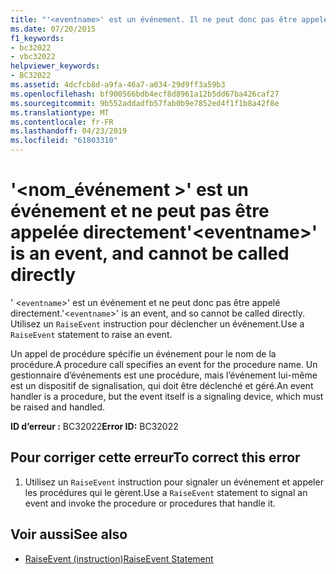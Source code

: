 ```yaml
---
title: "'<eventname>' est un événement. Il ne peut donc pas être appelé directement"
ms.date: 07/20/2015
f1_keywords:
- bc32022
- vbc32022
helpviewer_keywords:
- BC32022
ms.assetid: 4dcfcb8d-a9fa-46a7-a034-29d9ff3a59b3
ms.openlocfilehash: bf900566bdb4ecf8d8961a12b5dd67ba426caf27
ms.sourcegitcommit: 9b552addadfb57fab0b9e7852ed4f1f1b8a42f8e
ms.translationtype: MT
ms.contentlocale: fr-FR
ms.lasthandoff: 04/23/2019
ms.locfileid: "61803310"
---
```

# <a name="eventname-is-an-event-and-cannot-be-called-directly"></a><span data-ttu-id="f736b-102">'\<nom_événement >' est un événement et ne peut pas être appelée directement</span><span class="sxs-lookup"><span data-stu-id="f736b-102">'\<eventname>' is an event, and cannot be called directly</span></span>
<span data-ttu-id="f736b-103">' <`eventname`>' est un événement et ne peut donc pas être appelé directement.</span><span class="sxs-lookup"><span data-stu-id="f736b-103">'<`eventname`>' is an event, and so cannot be called directly.</span></span> <span data-ttu-id="f736b-104">Utilisez un `RaiseEvent` instruction pour déclencher un événement.</span><span class="sxs-lookup"><span data-stu-id="f736b-104">Use a `RaiseEvent` statement to raise an event.</span></span>  
  
 <span data-ttu-id="f736b-105">Un appel de procédure spécifie un événement pour le nom de la procédure.</span><span class="sxs-lookup"><span data-stu-id="f736b-105">A procedure call specifies an event for the procedure name.</span></span> <span data-ttu-id="f736b-106">Un gestionnaire d’événements est une procédure, mais l’événement lui-même est un dispositif de signalisation, qui doit être déclenché et géré.</span><span class="sxs-lookup"><span data-stu-id="f736b-106">An event handler is a procedure, but the event itself is a signaling device, which must be raised and handled.</span></span>  
  
 <span data-ttu-id="f736b-107">**ID d’erreur :** BC32022</span><span class="sxs-lookup"><span data-stu-id="f736b-107">**Error ID:** BC32022</span></span>  
  
## <a name="to-correct-this-error"></a><span data-ttu-id="f736b-108">Pour corriger cette erreur</span><span class="sxs-lookup"><span data-stu-id="f736b-108">To correct this error</span></span>  
  
1. <span data-ttu-id="f736b-109">Utilisez un `RaiseEvent` instruction pour signaler un événement et appeler les procédures qui le gèrent.</span><span class="sxs-lookup"><span data-stu-id="f736b-109">Use a `RaiseEvent` statement to signal an event and invoke the procedure or procedures that handle it.</span></span>  
  
## <a name="see-also"></a><span data-ttu-id="f736b-110">Voir aussi</span><span class="sxs-lookup"><span data-stu-id="f736b-110">See also</span></span>

- [<span data-ttu-id="f736b-111">RaiseEvent (instruction)</span><span class="sxs-lookup"><span data-stu-id="f736b-111">RaiseEvent Statement</span></span>](../../../visual-basic/language-reference/statements/raiseevent-statement.md)
